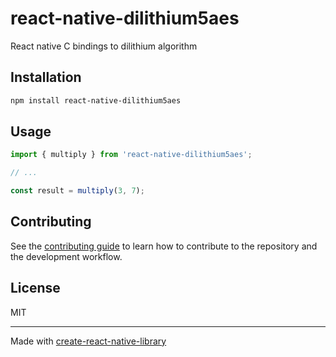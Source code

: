 # react-native-dilithium5aes

React native C bindings to dilithium algorithm

## Installation

```sh
npm install react-native-dilithium5aes
```

## Usage


```js
import { multiply } from 'react-native-dilithium5aes';

// ...

const result = multiply(3, 7);
```

## Contributing

See the [contributing guide](CONTRIBUTING.md) to learn how to contribute to the repository and the development workflow.

## License

MIT

---

Made with [create-react-native-library](https://github.com/callstack/react-native-builder-bob)
